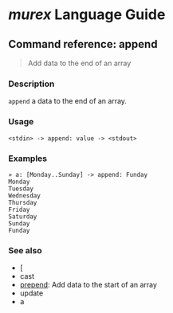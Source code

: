 # _murex_ Language Guide

## Command reference: append

> Add data to the end of an array

### Description

`append` a data to the end of an array.

### Usage

    <stdin> -> append: value -> <stdout>

### Examples

    » a: [Monday..Sunday] -> append: Funday
    Monday
    Tuesday
    Wednesday
    Thursday
    Friday
    Saturday
    Sunday
    Funday

### See also

* [
* cast
* [prepend](prepend.md): Add data to the start of an array
* update
* a
